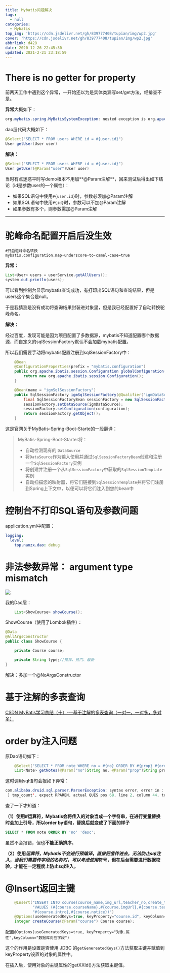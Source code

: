 ```yaml
---
title: Mybatis问题解决
tags:
  - null
categories:
  - Mybatis
top_img: 'https://cdn.jsdelivr.net/gh/839777408/tupian/img/wp2.jpg'
cover: 'https://cdn.jsdelivr.net/gh/839777408/tupian/img/wp2.jpg'
abbrlink: d428
date: 2020-12-26 22:45:30
updated: 2021-2-21 23:18:59
---
```


# There is no getter for property

前两天工作中遇到这个异常，一开始还以为是实体类漏写set/get方法，经排查不是。

**异常**大概如下：

```java
org.mybatis.spring.MyBatisSystemException: nested exception is org.apache.ibatis.reflection.ReflectionException: There is no getter for property named 'user' in 'class top.nanzx.entity.User'
```

dao层代码大概如下：

```java
@Select("SELECT * FROM users WHERE id = #{user.id}")
User getUser(User user)
```

**解决：**

```java
@Select("SELECT * FROM users WHERE id = #{user.id}")
User getUser(@Param("user")User user)
```

当时有点迷惑平时写demo根本不用加**@Param注解**，回来测试后得出如下结论（id是参数user的一个属性）：

- 如果SQL语句中使用`#{user.id}`时，参数必须加@Param注解
- 如果SQL语句中使用`#{id}`时，参数可以不加@Param注解
- 如果参数有多个，则参数需加@Param注解

---



# 驼峰命名配置开启后没生效

```properties
#开启驼峰命名转换
mybatis.configuration.map-underscore-to-camel-case=true
```

**异常：**

```java
List<User> users = userService.getAllUsers();
system.out.println(users);
```

可以看到控制台显示mybatis查询成功，有打印出SQL语句和查询结果，但是users这个集合是null。

于是我猜测是没有成功将查询结果封装进对象里，但是我已经配置好了自动转换驼峰命名。

**解决：**

经过百度，发现可能是因为项目配置了多数据源，mybatis不知道配置哪个数据源，而自定义的sqlSessionFactory默认不会加载mybatis配置。

所以我们需要手动将mybatis配置注册到sqlSessionFactory中：

```java
    @Bean
    @ConfigurationProperties(prefix = "mybatis.configuration")
    public org.apache.ibatis.session.Configuration globalConfiguration(){
        return new org.apache.ibatis.session.Configuration();
    }

    @Bean(name = "igmSqlSessionFactory")
    public SqlSessionFactory igmSqlSessionFactory(@Qualifier("igmDataSource") DataSource igmDataSource,org.apache.ibatis.session.Configuration configuration) throws Exception {
        final SqlSessionFactoryBean sessionFactory = new SqlSessionFactoryBean();
        sessionFactory.setDataSource(igmDataSource);
        sessionFactory.setConfiguration(configuration);
        return sessionFactory.getObject();
    }
```

这是官网关于MyBatis-Spring-Boot-Starte的一段翻译：

>MyBatis-Spring-Boot-Starter将：
>
>- 自动检测现有的 `DataSource`
>- 将`DataSource`作为输入使用并通过`SqlSessionFactoryBean`创建和注册一个`SqlSessionFactory`实例
>- 将创建并注册一个从`SqlSessionFactory`中获取的`SqlSessionTemplate`实例
>- 自动扫描您的映射器，将它们链接到`SqlSessionTemplate`并将它们注册到Spring上下文中，以便可以将它们注入到您的bean中
>



# 控制台不打印SQL语句及参数问题

application.yml中配置：

```yaml
logging:
  level:
    top.nanzx.dao: debug
```





# 非法参数异常： argument type mismatch

![](https://cdn.jsdelivr.net/gh/839777408/tupian/blog/20210127232544.png)

我的Dao层：

```java
    List<ShowCourse> showCourse();
```

ShowCourse（使用了Lombok插件）：

```java
@Data
@AllArgsConstructor
public class ShowCourse {

    private Course course;

    private String type;//推荐、热门、最新
}
```

解决：多加一个@NoArgsConstructor



# 基于注解的多表查询

[CSDN MyBatis学习总结（十）---基于注解的多表查询（一对一，一对多，多对多）](https://blog.csdn.net/qq_40348465/article/details/84718602?utm_medium=distribute.pc_relevant.none-task-blog-BlogCommendFromMachineLearnPai2-1.not_use_machine_learn_pai&depth_1-utm_source=distribute.pc_relevant.none-task-blog-BlogCommendFromMachineLearnPai2-1.not_use_machine_learn_pai)



# order by注入问题

原Dao语句如下：

```java
    @Select("SELECT * FROM note WHERE no = #{no} ORDER BY #{prop} #{order}")
    List<Note> getNotes(@Param("no")String no, @Param("prop")String prop, @Param("order")String order);
```

这时调用sql语句会报如下异常：

```java
com.alibaba.druid.sql.parser.ParserException: syntax error, error in :'RDER BY ? ?
 ) tmp_count', expect RPAREN, actual QUES pos 68, line 2, column 44, token QUES
```

查了一下才知道：

**（1）使用#运算符，Mybatis会将传入的对象当成一个字符串，在进行变量替换时会加上引号，所以order by语句，替换后就变成了下面的样子**

```sql
SELECT * FROM note ORDER BY 'no' 'desc';
```

虽然不会报错，但也**不能正确排序**。

**（2）使用$运算符，Mybatis不会进行预编译，直接把值传进去，无法防止sql注入，当我们需要传字段的名称时，可以考虑使用$符号，但在后台需要进行数据校验，才能在一定程度上防止sql注入。**



# @Insert返回主键

```java
    @Insert("INSERT INTO course(course_name,img_url,teacher_no,create_time,intro,notice) " +
            "VALUES (#{course.courseName},#{course.imgUrl},#{course.teacher.no},#{course.date}," +
            "#{course.intro},#{course.notice})")
    @Options(useGeneratedKeys=true, keyProperty="course.id", keyColumn="id")
    Integer createCourse(@Param("course") Course course);
```

配置`@Options(useGeneratedKeys=true, keyProperty="对象.属性",keyColumn="数据库对应字段")` 

这个的作用是设置是否使用 JDBC 的`getGenereatedKeys()`方法获取主键并赋值到keyProperty设置的对象的属性中。

在插入后，使用对象的主键属性的getXXId()方法获取主键值。